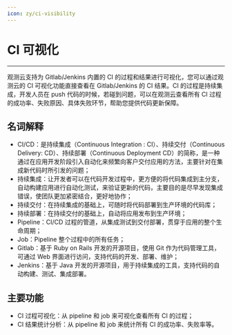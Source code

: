 ```yaml
---
icon: zy/ci-visibility
---
```

# CI 可视化
---

观测云支持为 Gitlab/Jenkins 内置的 CI 的过程和结果进行可视化，您可以通过观测云的 CI 可视化功能直接查看在 Gitlab/Jenkins 的 CI 结果。CI 的过程是持续集成，开发人员在 push 代码的时候，若碰到问题，可以在观测云查看所有 CI 过程的成功率、失败原因、具体失败环节，帮助您提供代码更新保障。

## 名词解释

- CI/CD：是持续集成（Continuous Integration : CI）、持续交付（Continuous Delivery: CD）、持续部署（Continuous Deployment CD）的简称，是一种通过在应用开发阶段引入自动化来频繁向客户交付应用的方法，主要针对在集成新代码时所引发的问题；
- 持续集成：让开发者可以在代码开发过程中，更方便的将代码集成到主分支，自动构建应用进行自动化测试，来验证更新的代码，主要目的是尽早发现集成错误，使团队更加紧密结合，更好地协作；
- 持续交付：在持续集成的基础上，可随时将代码部署到生产环境的代码库；
- 持续部署：在持续交付的基础上，自动将应用发布到生产环境；
- Pipeline：CI/CD 过程的管道，从集成测试到交付部署，贯穿于应用的整个生命周期；
- Job：Pipeline 整个过程中的所有任务；
- Gitlab：基于 Ruby on Rails 开发的开源项目，使用 Git 作为代码管理工具，可通过 Web 界面进行访问，支持代码的开发、部署、维护；
- Jenkins：基于 Java 开发的开源项目，用于持续集成的工具，支持代码的自动构建、测试、集成部署。

## 主要功能

- CI 过程可视化：从 pipeline 和 job 来可视化查看所有 CI 的过程；
- CI 结果统计分析：从 pipeline 和 job 来统计所有 CI 的成功率、失败率等。


